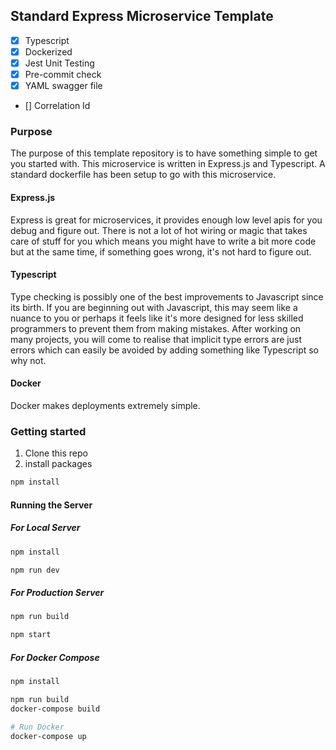 ## Standard Express Microservice Template

- [x] Typescript
- [x] Dockerized
- [x] Jest Unit Testing
- [x] Pre-commit check
- [x] YAML swagger file
- [] Correlation Id

### Purpose
The purpose of this template repository is to have something simple to get you started with. This microservice is written in Express.js and Typescript. A standard dockerfile has been setup to go with this microservice.

#### Express.js
Express is great for microservices, it provides enough low level apis for you debug and figure out. There is not a lot of hot wiring or magic that takes care of stuff for you which means you might have to write a bit more code but at the same time, if something goes wrong, it's not hard to figure out.

#### Typescript
Type checking is possibly one of the best improvements to Javascript since its birth. If you are beginning out with Javascript, this may seem like a nuance to you or perhaps it feels like it's more designed for less skilled programmers to prevent them from making mistakes. After working on many projects, you will come to realise that implicit type errors are just errors which can easily be avoided by adding something like Typescript so why not. 

#### Docker
Docker makes deployments extremely simple. 

### Getting started

1. Clone this repo
2. install packages

```bash
npm install
```
#### Running the Server
##### For Local Server

```bash
npm install

npm run dev
```

##### For Production Server

```bash
npm run build

npm start
```

##### For Docker Compose

```bash
npm install

npm run build
docker-compose build

# Run Docker
docker-compose up
```


